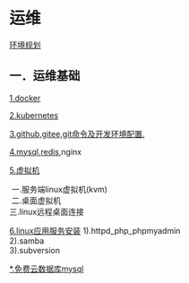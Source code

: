 # 运维

[环境规划](env_plan.md)

## 一．运维基础

[1.docker](docker/index.md)

[2.kubernetes](kubernetes/index.md)

[3.github,gitee,git命令及开发环境配置.](github_gitee_gitlab.md)

[4.mysql](mysql_install.md),[redis](redis_install.md),nginx

[5.虚拟机](virtual_machine.md)

​	一.服务端linux虚拟机(kvm)<br/>
​	二.桌面虚拟机<br/>
​	三.linux远程桌面连接<br/>

[6.linux应用服务安装](linux_app.md)
	1).httpd_php_phpmyadmin<br/>
	2).samba<br/>
	3).subversion<br/>

[*.免费云数据库mysql](https://planetscale.com)

